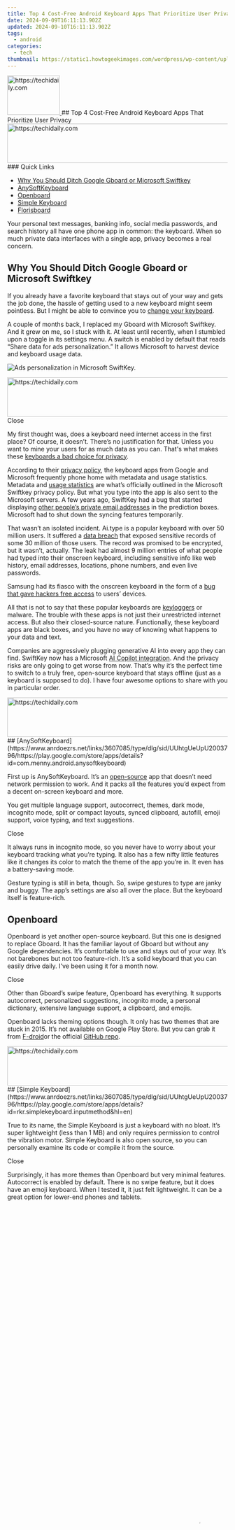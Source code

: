 ```yaml
---
title: Top 4 Cost-Free Android Keyboard Apps That Prioritize User Privacy
date: 2024-09-09T16:11:13.902Z
updated: 2024-09-10T16:11:13.902Z
tags:
  - android
categories:
  - tech
thumbnail: https://static1.howtogeekimages.com/wordpress/wp-content/uploads/2024/06/a-phone-with-some-different-keyboards.jpg
---
```


<!-- affiliate ads begin -->
<a href="https://aligracehair.sjv.io/c/5597632/2135364/19272" target="_top" id="2135364">
  <img src="//a.impactradius-go.com/display-ad/19272-2135364" border="0" alt="https://techidaily.com" width="120" height="90"/>
</a>
<img height="0" width="0" src="https://aligracehair.sjv.io/i/5597632/2135364/19272" style="position:absolute;visibility:hidden;" border="0" />
<!-- affiliate ads end -->
## Top 4 Cost-Free Android Keyboard Apps That Prioritize User Privacy

<!-- affiliate ads begin -->
<a href="https://unicoeye.pxf.io/c/5597632/2134224/18498" target="_top" id="2134224">
  <img src="//a.impactradius-go.com/display-ad/18498-2134224" border="0" alt="https://techidaily.com" width="728" height="90"/>
</a>
<img height="0" width="0" src="https://unicoeye.pxf.io/i/5597632/2134224/18498" style="position:absolute;visibility:hidden;" border="0" />
<!-- affiliate ads end -->
### Quick Links

* [Why You Should Ditch Google Gboard or Microsoft Swiftkey](https://facebook-video-footage.techidaily.com/new-bite-sized-content-explanation-the-lowdown-for-2024/)
* [AnySoftKeyboard](https://extra-support.techidaily.com/2024-approved-precision-capture-with-videoleaps-zoom-feature/)
* [Openboard](https://tiktok-video-recordings.techidaily.com/in-2024-seamless-transformation-from-tiktok-videos-to-engaging-gifs/)
* [Simple Keyboard](https://screen-mirroring-recording.techidaily.com/new-connect-to-googles-meeting-platform-a-guide-for-2024/)
* [Florisboard](https://extra-skills.techidaily.com/leading-edge-slow-motion-capture-software-phones-iosandroid-for-2024/)

 Your personal text messages, banking info, social media passwords, and search history all have one phone app in common: the keyboard. When so much private data interfaces with a single app, privacy becomes a real concern.

##  Why You Should Ditch Google Gboard or Microsoft Swiftkey

 If you already have a favorite keyboard that stays out of your way and gets the job done, the hassle of getting used to a new keyboard might seem pointless. But I might be able to convince you to [change your keyboard](https://extra-hints.techidaily.com/2024-approved-construct-humor-memes-via-adobe/).

 A couple of months back, I replaced my Gboard with Microsoft Swiftkey. And it grew on me, so I stuck with it. At least until recently, when I stumbled upon a toggle in its settings menu. A switch is enabled by default that reads “Share data for ads personalization.” It allows Microsoft to harvest device and keyboard usage data.

![Ads personalization in Microsoft SwiftKey.](https://static1.howtogeekimages.com/wordpress/wp-content/uploads/2024/06/screenshot_2024-06-25-15-14-03-252_com-touchtype-swiftkey-1.jpg) 

<!-- affiliate ads begin -->
<a href="https://ephamedtechinc.pxf.io/c/5597632/2136625/26400" target="_top" id="2136625">
  <img src="//a.impactradius-go.com/display-ad/26400-2136625" border="0" alt="https://techidaily.com" width="728" height="90"/>
</a>
<img height="0" width="0" src="https://ephamedtechinc.pxf.io/i/5597632/2136625/26400" style="position:absolute;visibility:hidden;" border="0" />
<!-- affiliate ads end -->
Close 

 My first thought was, does a keyboard need internet access in the first place? Of course, it doesn’t. There’s no justification for that. Unless you want to mine your users for as much data as you can. That's what makes these [keyboards a bad choice for privacy](https://easy-unlock-android.techidaily.com/in-2024-top-apps-and-online-tools-to-track-oneplus-phone-withwithout-imei-number-by-drfone-android/).

 According to their [privacy policy](https://support.microsoft.com/en-us/topic/microsoft-swiftkey-keyboard-sharing-your-typing-data-faq-d737059d-8810-448e-b376-9af56171a37d), the keyboard apps from Google and Microsoft frequently phone home with metadata and usage statistics. Metadata and [usage statistics](https://article-posts.techidaily.com/new-revolutionizing-receiving-packages-boosting-joyful-openings/) are what’s officially outlined in the Microsoft Swiftkey privacy policy. But what you type into the app is also sent to the Microsoft servers. A few years ago, SwiftKey had a bug that started displaying [other people’s private email addresses](https://www.theregister.com/2016/07/29/swiftkey%5Fdenies%5Fkeyboard%5Fapp%5Fsecurity%5Fflaw/) in the prediction boxes. Microsoft had to shut down the syncing features temporarily.

 That wasn’t an isolated incident. Ai.type is a popular keyboard with over 50 million users. It suffered a [data breach](https://www.bbc.com/news/technology-42238574) that exposed sensitive records of some 30 million of those users. The record was promised to be encrypted, but it wasn’t, actually. The leak had almost 9 million entries of what people had typed into their onscreen keyboard, including sensitive info like web history, email addresses, locations, phone numbers, and even live passwords.

 Samsung had its fiasco with the onscreen keyboard in the form of a [bug that gave hackers free access](https://fortune.com/2015/06/17/samsung-galaxy-keyboard-bug/) to users’ devices.

 All that is not to say that these popular keyboards are [keyloggers](https://screen-video-capture.techidaily.com/new-which-should-you-use-obs-studio-or-bandicam-for-2024/) or malware. The trouble with these apps is not just their unrestricted internet access. But also their closed-source nature. Functionally, these keyboard apps are black boxes, and you have no way of knowing what happens to your data and text.

 Companies are aggressively plugging generative AI into every app they can find. SwiftKey now has a Microsoft [AI Copilot integration](https://fox-direct.techidaily.com/updated-spotlight-on-5-captivating-book-viddies-for-2024/). And the privacy risks are only going to get worse from now. That’s why it’s the perfect time to switch to a truly free, open-source keyboard that stays offline (just as a keyboard is supposed to do). I have four awesome options to share with you in particular order.

<!-- affiliate ads begin -->
<a href="https://aligracehair.sjv.io/c/5597632/2115951/19272" target="_top" id="2115951">
  <img src="//a.impactradius-go.com/display-ad/19272-2115951" border="0" alt="https://techidaily.com" width="728" height="90"/>
</a>
<img height="0" width="0" src="https://aligracehair.sjv.io/i/5597632/2115951/19272" style="position:absolute;visibility:hidden;" border="0" />
<!-- affiliate ads end -->
## [AnySoftKeyboard](https://www.anrdoezrs.net/links/3607085/type/dlg/sid/UUhtgUeUpU2003796/https://play.google.com/store/apps/details?id=com.menny.android.anysoftkeyboard) 

 First up is AnySoftKeyboard. It’s an [open-source](https://facebook-videos.techidaily.com/new-leveraging-social-media-power-optimal-use-of-hash-tags-on-fb/) app that doesn’t need network permission to work. And it packs all the features you’d expect from a decent on-screen keyboard and more.

 You get multiple language support, autocorrect, themes, dark mode, incognito mode, split or compact layouts, synced clipboard, autofill, emoji support, voice typing, and text suggestions.

Close 

 It always runs in incognito mode, so you never have to worry about your keyboard tracking what you’re typing. It also has a few nifty little features like it changes its color to match the theme of the app you’re in. It even has a battery-saving mode.

 Gesture typing is still in beta, though. So, swipe gestures to type are janky and buggy. The app’s settings are also all over the place. But the keyboard itself is feature-rich.

##  Openboard

 Openboard is yet another open-source keyboard. But this one is designed to replace Gboard. It has the familiar layout of Gboard but without any Google dependencies. It’s comfortable to use and stays out of your way. It’s not barebones but not too feature-rich. It’s a solid keyboard that you can easily drive daily. I've been using it for a month now.

Close 

 Other than Gboard’s swipe feature, Openboard has everything. It supports autocorrect, personalized suggestions, incognito mode, a personal dictionary, extensive language support, a clipboard, and emojis.

 Openboard lacks theming options though. It only has two themes that are stuck in 2015\. It’s not available on Google Play Store. But you can grab it from [F-droid](https://f-droid.org/en/packages/org.dslul.openboard.inputmethod.latin/)or the official [GitHub repo](https://github.com/openboard-team/openboard).

<!-- affiliate ads begin -->
<a href="https://appsumo.8odi.net/c/5597632/2118318/7443" target="_top" id="2118318">
  <img src="//a.impactradius-go.com/display-ad/7443-2118318" border="0" alt="https://techidaily.com" width="600" height="90"/>
</a>
<img height="0" width="0" src="https://appsumo.8odi.net/i/5597632/2118318/7443" style="position:absolute;visibility:hidden;" border="0" />
<!-- affiliate ads end -->
## [Simple Keyboard](https://www.anrdoezrs.net/links/3607085/type/dlg/sid/UUhtgUeUpU2003796/https://play.google.com/store/apps/details?id=rkr.simplekeyboard.inputmethod&hl=en) 

 True to its name, the Simple Keyboard is just a keyboard with no bloat. It’s super lightweight (less than 1 MB) and only requires permission to control the vibration motor. Simple Keyboard is also open source, so you can personally examine its code or compile it from the source.

Close 

 Surprisingly, it has more themes than Openboard but very minimal features. Autocorrect is enabled by default. There is no swipe feature, but it does have an emoji keyboard. When I tested it, it just felt lightweight. It can be a great option for lower-end phones and tablets.

<!-- affiliate ads begin -->
<span id="1531879">
					<video width="864" height="1536" style="cursor:pointer"
           poster="//a.impactradius-go.com/display-clicktoplayimage/1531879.png"
           onclick="if(!this.playClicked){this.play();this.setAttribute('controls',true);this.playClicked=true;}">
	   <source src="//a.impactradius-go.com/display-ad/16446-1531879">
	   <img src="//a.impactradius-go.com/display-clicktoplayimage/1531879.png" style="border: none; height: 100%; width: 100%; object-fit: contain">
	</video>
	<div style="width:540px;text-align:center"><a href="javascript:window.open(decodeURIComponent('https%3A%2F%2Flaganoo.pxf.io%2Fc%2F5597632%2F1531879%2F16446'), '_blank');void(0);">Click here</a></div>
</span>
<img height="0" width="0" src="https://imp.pxf.io/i/5597632/1531879/16446" style="position:absolute;visibility:hidden;" border="0" />
<!-- affiliate ads end -->
##  Florisboard

 Once again, we have an open-source keyboard that works offline. But on top of being privacy-friendly, Florisboard is the most modern and the most thoughtfully designed keyboard on this list.

 It’s currently in beta but stable enough for daily use. The gestures and gliding work like a charm. It’s still missing a few features like spell check and predictive suggestions, but the developer is actively working on the project. It has some excellent theming and customization options. The clipboard integrates nicely, as does the emoji board.

Close 

 Other than the features that are missing, the rest of the app is polished. If you want a keyboard that feels fresh and modern while delivering a privacy-friendly experience, you cannot go wrong with Florisboard.

 Florisboard isn’t available on the Google Play Store. But you can grab it from [F-Droid](https://f-droid.org/en/packages/dev.patrickgold.florisboard/) to get automatic updates. Alternatively, you can sideload it using the APK available in the [GitHub repo](https://github.com/florisboard/florisboard/releases).

---

 These feature-rich and privacy-friendly keyboards make it easy to ditch the bloated and invasive keyboards that want to track every keystroke.

<ins class="adsbygoogle"
     style="display:block"
     data-ad-format="autorelaxed"
     data-ad-client="ca-pub-7571918770474297"
     data-ad-slot="1223367746"></ins>



<ins class="adsbygoogle"
     style="display:block"
     data-ad-client="ca-pub-7571918770474297"
     data-ad-slot="8358498916"
     data-ad-format="auto"
     data-full-width-responsive="true"></ins>

<span class="atpl-alsoreadstyle">Also read:</span>
<div><ul>
<li><a href="https://on-screen-recording.techidaily.com/new-enhancing-online-presence-obs-and-facebook-synergy-for-2024/"><u>[New] Enhancing Online Presence OBS & Facebook Synergy for 2024</u></a></li>
<li><a href="https://youtube-zero.techidaily.com/rom-virality-to-value-gauge-your-content-against-competing-craftsmen/"><u>[New] From Virality to Value Gauge Your Content Against Competing Craftsmen</u></a></li>
<li><a href="https://youtube-zero.techidaily.com/n-2024-crafting-powerful-thumbnails-with-top-20-font-options/"><u>[New] In 2024, Crafting Powerful Thumbnails with Top 20 Font Options</u></a></li>
<li><a href="https://digital-screen-recording.techidaily.com/updated-2024-approved-essential-tutorial-navigating-mobizen-recording-features/"><u>[Updated] 2024 Approved Essential Tutorial Navigating Mobizen Recording Features</u></a></li>
<li><a href="https://instagram-clips.techidaily.com/updated-in-2024-detecting-my-follower-flight-on-insta/"><u>[Updated] In 2024, Detecting My Follower Flight on Insta</u></a></li>
<li><a href="https://snapchat-videos.techidaily.com/updated-in-2024-from-snapper-to-maker-wealth-creation-on-snapchat-platforms/"><u>[Updated] In 2024, From Snapper to Maker Wealth Creation on Snapchat Platforms</u></a></li>
<li><a href="https://facebook-record-videos.techidaily.com/updated-infographic-insights-small-business-video-mastery/"><u>[Updated] Infographic Insights Small Business Video Mastery</u></a></li>
<li><a href="https://hardware-help.techidaily.com/comprehensive-evaluation-the-powerhouse-performance-of-the-ibuypower-y60-desktop/"><u>Comprehensive Evaluation: The Powerhouse Performance of the iBUYPOWER Y60 Desktop</u></a></li>
<li><a href="https://hardware-help.techidaily.com/corsair-logitech-k55-peripheral-setup-guide-download-and-updates/"><u>Corsair Logitech K55 Peripheral Setup Guide – Download & Updates</u></a></li>
<li><a href="https://hardware-help.techidaily.com/download-and-install-the-latest-hp-deskjet-ink-advantage-2540-printer-software/"><u>Download & Install the Latest HP Deskjet Ink Advantage 2540 Printer Software</u></a></li>
<li><a href="https://hardware-help.techidaily.com/download-the-latest-epson-wf-2760-printer-drivers-compatible-with-windows-11-10-and-8/"><u>Download the Latest Epson WF-2760 Printer Drivers Compatible with Windows 11, 10 & 8</u></a></li>
<li><a href="https://hardware-help.techidaily.com/download-updated-geforce-drivers-enhance-your-experience-on-windows-1011-with-rtx-2080-supers/"><u>Download Updated GeForce Drivers: Enhance Your Experience on Windows 10/11 with RTX 2080 Supers!</u></a></li>
<li><a href="https://hardware-help.techidaily.com/drive-virtual-racing-with-logitechs-driving-force-pro-compatible-drivers-for-windows-oses/"><u>Drive Virtual Racing with Logitech's Driving Force Pro: Compatible Drivers for Windows OSes</u></a></li>
<li><a href="https://hardware-help.techidaily.com/easy-guide-to-fixing-lg-usb-connections-and-drivers-on-your-windows-pc-windows-1187/"><u>Easy Guide to Fixing LG USB Connections and Drivers on Your Windows PC (Windows 11/8/7)</u></a></li>
<li><a href="https://hardware-help.techidaily.com/effortless-installation-your-guide-to-free-acer-wireless-networking-drivers/"><u>Effortless Installation: Your Guide to Free Acer Wireless Networking Drivers</u></a></li>
<li><a href="https://tech-revival.techidaily.com/empowering-individuals-with-gpt-simplifying-universal-implementation-and-usage/"><u>Empowering Individuals with GPT-# - Simplifying Universal Implementation and Usage</u></a></li>
<li><a href="https://hardware-help.techidaily.com/exploring-the-latest-in-computer-gear-with-toms-hardware-experts/"><u>Exploring the Latest in Computer Gear with Tom's Hardware Experts</u></a></li>
<li><a href="https://tech-savvy.techidaily.com/fallacious-chrome-extension-steals-facebook-sign-in-info/"><u>Fallacious Chrome Extension: Steals FACEBOOK Sign-In Info</u></a></li>
<li><a href="https://hardware-help.techidaily.com/free-nvidia-rtx-3070-ti-drivers-for-windows-1087-official-download/"><u>Free NVIDIA RTX 3070 Ti Drivers for Windows 10/8/7: Official Download</u></a></li>
<li><a href="https://hardware-help.techidaily.com/get-the-latest-drivers-for-your-amd-radeon-r9-on-windows-10/"><u>Get the Latest Drivers for Your AMD Radeon R9 on Windows 10</u></a></li>
<li><a href="https://hardware-help.techidaily.com/get-the-newest-hp-laserjet-p1nsiii-series-drivers-complete-guide-and-download-for-windows-operating-systems/"><u>Get the Newest HP LaserJet P1nsiii Series Drivers - Complete Guide & Download for Windows Operating Systems</u></a></li>
<li><a href="https://unlock-android.techidaily.com/how-to-change-infinix-hot-30-5g-lock-screen-password-by-drfone-android/"><u>How To Change Infinix Hot 30 5G Lock Screen Password?</u></a></li>
<li><a href="https://blog-min.techidaily.com/how-to-transfer-data-from-iphone-11-to-other-iphone-12-pro-max-devices-drfone-by-drfone-transfer-data-from-ios-transfer-data-from-ios/"><u>How To Transfer Data From iPhone 11 To Other iPhone 12 Pro Max devices? | Dr.fone</u></a></li>
<li><a href="https://iphone-unlock.techidaily.com/in-2024-guide-on-how-to-change-your-apple-id-email-address-on-apple-iphone-14-pro-max-drfone-by-drfone-ios/"><u>In 2024, Guide on How To Change Your Apple ID Email Address On Apple iPhone 14 Pro Max | Dr.fone</u></a></li>
<li><a href="https://hardware-help.techidaily.com/1722965057505-latest-release-compatible-drivers-for-tp-links-802nac-adapter-get-them-now/"><u>Latest Release: Compatible Drivers for TP-Link's 802.nAC Adapter - Get Them Now!</u></a></li>
<li><a href="https://ai-vdieo-software.techidaily.com/new-expert-approved-free-flv-video-editing-solutions/"><u>New Expert-Approved Free FLV Video Editing Solutions</u></a></li>
<li><a href="https://graphic-issues.techidaily.com/resolving-frozen-windows-monitor-black-screen/"><u>Resolving Frozen Windows Monitor, Black Screen</u></a></li>
<li><a href="https://hardware-help.techidaily.com/ryzen-cu9-supercharge-upgrade-unlock-extra-250-mhz-skyrocket-core-performance-by-27-score-higher-on-geekbench/"><u>Ryzen Cu9 Supercharge Upgrade - Unlock Extra 250 MHz, Skyrocket Core Performance by 27%, Score Higher on Geekbench</u></a></li>
<li><a href="https://hardware-help.techidaily.com/secure-your-system-with-amds-official-gpio-driver-now-available/"><u>Secure Your System with AMD's Official GPIO Driver - Now Available!</u></a></li>
<li><a href="https://hardware-help.techidaily.com/stay-ahead-in-tech-uncover-essential-hardware-insights-on-our-platform/"><u>Stay Ahead in Tech - Uncover Essential Hardware Insights on Our Platform</u></a></li>
<li><a href="https://blue-screen-error.techidaily.com/step-by-step-tutorial-to-stop-driver-verifier-detected-violation-bsod-on-windows-11/"><u>Step-by-Step Tutorial to Stop 'Driver Verifier Detected Violation' BSOD on Windows 11</u></a></li>
<li><a href="https://hardware-help.techidaily.com/successful-installation-of-mbox-n2-driver-software-for-windows-pcs/"><u>Successful Installation of MBox N2 Driver Software for Windows PCs</u></a></li>
<li><a href="https://hardware-help.techidaily.com/the-best-way-to-download-and-setup-asus-router-drivers-a-comprehensive-guide/"><u>The Best Way to Download & Setup ASUS Router Drivers: A Comprehensive Guide</u></a></li>
<li><a href="https://facebook-video-share.techidaily.com/the-essentials-of-earning-on-youtube-latest-changes-for-2024/"><u>The Essentials of Earning on YouTube Latest Changes for 2024</u></a></li>
<li><a href="https://hardware-help.techidaily.com/unlocking-the-power-of-gadgets-with-expert-advice-from-toms-hardware/"><u>Unlocking the Power of Gadgets with Expert Advice From Tom's Hardware</u></a></li>
<li><a href="https://hardware-help.techidaily.com/updated-rndis-drivers-for-windows-complete-guide-and-downloads/"><u>Updated RNDIS Drivers for Windows: Complete Guide & Downloads</u></a></li>
<li><a href="https://hardware-help.techidaily.com/when-combined-with-other-technologies-such-as-turbocharging-and-variable-valve-actuation-di-contributes-significantly-to-modern-engine-performance-and-emiss204/"><u>When Combined with Other Technologies Such as Turbocharging and Variable Valve Actuation, DI Contributes Significantly to Modern Engine Performance and Emissions Standards Compliance.</u></a></li>
<li><a href="https://facebook-videos.techidaily.com/when-youre-not-who-you-think-during-a-facebook-call/"><u>When You're Not Who You Think During a Facebook Call</u></a></li>
<li><a href="https://fake-location.techidaily.com/wondering-the-best-alternative-to-hola-on-apple-iphone-xs-max-here-is-the-answer-drfone-by-drfone-virtual-ios/"><u>Wondering the Best Alternative to Hola On Apple iPhone XS Max? Here Is the Answer | Dr.fone</u></a></li>
</ul></div>
